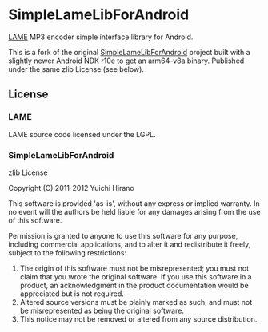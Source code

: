 # SimpleLameLibForAndroid
[LAME](http://lame.sourceforge.net/) MP3 encoder simple interface library for Android.

This is a fork of the original [SimpleLameLibForAndroid](https://github.com/yhirano/SimpleLameLibForAndroid) project built with a slightly newer Android NDK r10e to get an arm64-v8a binary. Published under the same zlib License (see below).

## License
### LAME

LAME source code licensed under the LGPL.

### SimpleLameLibForAndroid

zlib License

Copyright (C) 2011-2012 Yuichi Hirano

This software is provided 'as-is', without any express or implied warranty.  In no event will the authors be held liable for any damages arising from the use of this software.

Permission is granted to anyone to use this software for any purpose, including commercial applications, and to alter it and redistribute it freely, subject to the following restrictions:

1. The origin of this software must not be misrepresented; you must not claim that you wrote the original software. If you use this software in a product, an acknowledgment in the product documentation would be appreciated but is not required.
2. Altered source versions must be plainly marked as such, and must not be misrepresented as being the original software.
3. This notice may not be removed or altered from any source distribution.
